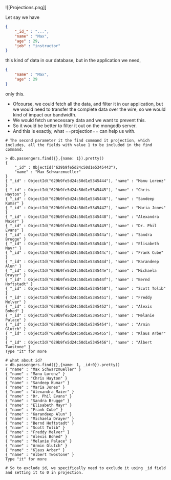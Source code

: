 ![[Projections.png]]

Let say we have 

```json
{
	"_id_" : "...",
	"name" : "Max",
	"age" : 29,
	"job" : "instructor"
}

```

this kind of data in our database, but in the application we need, 

```json
{
	"name" : "Max",
	"age" : 29
}
```

only this.

- Ofcourse, we could fetch all the data, and filter it in our application, but we would need to transfer the complete data over the wire, so we would kind of impact our bandwidth.
- We would fetch unnecessary data and we want to prevent this.
- So it would be better to filter it out on the mongodb server.
- And this is exactly, what ==projection== can help us with. 


```shell
# The second parameter it the find command it projection, which includes, all the fields with value 1 to be included in the find command.

> db.passengers.find({},{name: 1}).pretty()
{
	"_id" : ObjectId("629b9fe5d24c50d1e5345443"),
	"name" : "Max Schwarzmueller"
}
{ "_id" : ObjectId("629b9fe5d24c50d1e5345444"), "name" : "Manu Lorenz" }
{ "_id" : ObjectId("629b9fe5d24c50d1e5345445"), "name" : "Chris Hayton" }
{ "_id" : ObjectId("629b9fe5d24c50d1e5345446"), "name" : "Sandeep Kumar" }
{ "_id" : ObjectId("629b9fe5d24c50d1e5345447"), "name" : "Maria Jones" }
{ "_id" : ObjectId("629b9fe5d24c50d1e5345448"), "name" : "Alexandra Maier" }
{ "_id" : ObjectId("629b9fe5d24c50d1e5345449"), "name" : "Dr. Phil Evans" }
{ "_id" : ObjectId("629b9fe5d24c50d1e534544a"), "name" : "Sandra Brugge" }
{ "_id" : ObjectId("629b9fe5d24c50d1e534544b"), "name" : "Elisabeth Mayr" }
{ "_id" : ObjectId("629b9fe5d24c50d1e534544c"), "name" : "Frank Cube" }
{ "_id" : ObjectId("629b9fe5d24c50d1e534544d"), "name" : "Karandeep Alun" }
{ "_id" : ObjectId("629b9fe5d24c50d1e534544e"), "name" : "Michaela Drayer" }
{ "_id" : ObjectId("629b9fe5d24c50d1e534544f"), "name" : "Bernd Hoftstadt" }
{ "_id" : ObjectId("629b9fe5d24c50d1e5345450"), "name" : "Scott Tolib" }
{ "_id" : ObjectId("629b9fe5d24c50d1e5345451"), "name" : "Freddy Melver" }
{ "_id" : ObjectId("629b9fe5d24c50d1e5345452"), "name" : "Alexis Bohed" }
{ "_id" : ObjectId("629b9fe5d24c50d1e5345453"), "name" : "Melanie Palace" }
{ "_id" : ObjectId("629b9fe5d24c50d1e5345454"), "name" : "Armin Glutch" }
{ "_id" : ObjectId("629b9fe5d24c50d1e5345455"), "name" : "Klaus Arber" }
{ "_id" : ObjectId("629b9fe5d24c50d1e5345456"), "name" : "Albert Twostone" }
Type "it" for more

# what about id? 
> db.passengers.find({},{name: 1, _id:0}).pretty()
{ "name" : "Max Schwarzmueller" }
{ "name" : "Manu Lorenz" }
{ "name" : "Chris Hayton" }
{ "name" : "Sandeep Kumar" }
{ "name" : "Maria Jones" }
{ "name" : "Alexandra Maier" }
{ "name" : "Dr. Phil Evans" }
{ "name" : "Sandra Brugge" }
{ "name" : "Elisabeth Mayr" }
{ "name" : "Frank Cube" }
{ "name" : "Karandeep Alun" }
{ "name" : "Michaela Drayer" }
{ "name" : "Bernd Hoftstadt" }
{ "name" : "Scott Tolib" }
{ "name" : "Freddy Melver" }
{ "name" : "Alexis Bohed" }
{ "name" : "Melanie Palace" }
{ "name" : "Armin Glutch" }
{ "name" : "Klaus Arber" }
{ "name" : "Albert Twostone" }
Type "it" for more

# So to exclude id, we specifically need to exclude it using _id field and setting it to 0 in projection.

```
